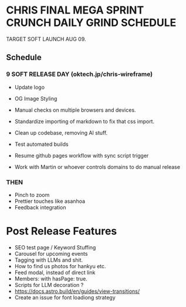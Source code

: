# CHRIS FINAL MEGA SPRINT CRUNCH DAILY GRIND SCHEDULE

TARGET SOFT LAUNCH AUG 09.

## Schedule

### 9 SOFT RELEASE DAY (oktech.jp/chris-wireframe)

- Update logo
- OG Image Styling
- Manual checks on multiple browsers and devices.

- Standardize importing of markdown to fix that css import.
- Clean up codebase, removing AI stuff.

- Test automated builds
- Resume github pages workflow with sync script trigger
- Work with Martin or whoever controls domains to do manual release

### THEN

- Pinch to zoom
- Prettier touches like asanhoa
- Feedback integration

# Post Release Features

- SEO test page / Keyword Stuffing
- Carousel for upcoming events
- Tagging with LLMs and shit.
- How to find us photos for hankyu etc.
- Feed modal, instead of direct link
- Members: with hasPage: true.
- Scripts for LLM decoration ?
- https://docs.astro.build/en/guides/view-transitions/
- Create an issue for font loadiong strategy
